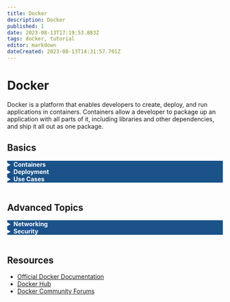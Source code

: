 ```yaml
---
title: Docker
description: Docker
published: 1
date: 2023-08-13T17:19:53.883Z
tags: docker, tutorial
editor: markdown
dateCreated: 2023-08-13T14:31:57.701Z
---
```


# Docker

Docker is a platform that enables developers to create, deploy, and run applications in containers. Containers allow a developer to package up an application with all parts of it, including libraries and other dependencies, and ship it all out as one package.

## Basics

<details style="background-color: #293a4c; color: #ffffff; border-radius: 5px;">
  <summary style="background-color: #1a5289; cursor: pointer; font-weight: bold;">
    Containers
  </summary>
  
### What are Containers?
  
Containers are standalone executable packages that include everything needed to run a piece of software, including the code, libraries, and system tools. They are lightweight and provide a consistent environment across different stages of development.
  
### Docker Images
  
Docker Images are snapshots of a container that include all the files and dependencies needed to run an application. Images are used to create containers and can be stored in a registry like Docker Hub for sharing and collaboration.
  
### Basic Commands
  
Here are some basic Docker commands:
    
```bash 
docker pull #=> Download an image from a registry.
docker run  #=> Create and start a container from an image.
docker ps   #=> List running containers.
docker stop #=> Stop a running container.
```  
</details>

<details style="background-color: #293a4c; color: #ffffff; border-radius: 5px;">
  <summary style="background-color: #1a5289; cursor: pointer; font-weight: bold;">
    Deployment
  </summary>
  
### Docker Compose
  
Docker Compose is a tool for defining and running multi-container Docker applications. It uses a YAML file to configure the application's services, networks, and volumes.
  
### Docker Swarm
  
Docker Swarm is a native clustering and scheduling tool for Docker containers. It turns a pool of Docker hosts into a single virtual host, allowing you to scale your applications easily.
  
### Kubernetes
  
Kubernetes is an orchestration platform that can manage Docker containers. It provides tools for deploying applications, scaling them as necessary, managing changes to existing containerized applications, and optimizing the use of underlying hardware.
</details>

<details style="background-color: #293a4c; color: #ffffff; border-radius: 5px;">
  <summary style="background-color: #1a5289; cursor: pointer; font-weight: bold;">
   Use Cases
  </summary>
  
### Microservices
  
Docker is commonly used to build and deploy microservices. Containers provide the isolation and consistency needed to manage and scale microservices independently.
  
### Development Environments
  
Docker can create consistent development environments that match production. This helps to eliminate the "it works on my machine" problem and streamlines collaboration between team members.
  
### Testing
  
Docker enables you to automate the testing of your applications in isolated environments, ensuring that tests are consistent and repeatable.
</details>
<br>


## Advanced Topics

<details style="background-color: #293a4c; color: #ffffff; border-radius: 5px;">
  <summary style="background-color: #1a5289; cursor: pointer; font-weight: bold;">
   Networking
  </summary>
  
### Bridge Networks
  
Bridge Networks are the default network type in Docker. They allow containers connected to the same bridge network to communicate, while isolating them from other containers.
  
### Host Networking
  
Host Networking removes the network isolation between the Docker host and the Docker containers. This means the container shares the host's networking namespace, making it useful in scenarios where you want to expose a service directly on the host's IP address.
</details>

<details style="background-color: #293a4c; color: #ffffff; border-radius: 5px;">
  <summary style="background-color: #1a5289; cursor: pointer; font-weight: bold;">
   Security
  </summary>
  
### Best Practices
  
Security best practices in Docker include using signed images, keeping Docker up to date, limiting container privileges, and using security profiles like AppArmor or SELinux.
  
### Image Scanning
  
Image scanning is a process that scans Docker images for vulnerabilities. Tools like Docker Scan can be used to analyze images and provide a detailed report of known security issues.
</details>
<br>

## Resources

* [Official Docker Documentation](https://docs.docker.com/)
* [Docker Hub](https://hub.docker.com/)
* [Docker Community Forums](https://forums.docker.com/)